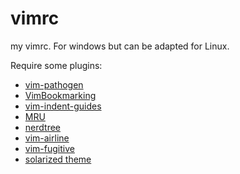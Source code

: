 # vimrc
my vimrc. For windows but can be adapted for Linux. 

Require some plugins:
* [vim-pathogen](https://github.com/tpope/vim-pathogen)
* [VimBookmarking](https://github.com/dterei/VimBookmarking)
* [vim-indent-guides](https://github.com/nathanaelkane/vim-indent-guides)
* [MRU](https://github.com/yegappan/mru)
* [nerdtree](https://github.com/scrooloose/nerdtree)
* [vim-airline](https://github.com/bling/vim-airline)
* [vim-fugitive](https://github.com/tpope/vim-fugitive)
* [solarized theme](https://github.com/altercation/vim-colors-solarized)

